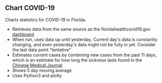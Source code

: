 Chart COVID-19
--------------

Charts statistics for COVID-19 in Florida.

* Retrieves data from the same source as the floridahealthcovid19.gov 
  [dashboard](https://experience.arcgis.com/experience/96dd742462124fa0b38ddedb9b25e429)
* When run, uses data up until yesterday. Current day's data is constantly changing,
  and even yesterday's data might not be fully in yet. Consider the last data point "tentative"
* Estimates current cases by combining new cases from the past 11 days, 
  which is an estimate for how long the sickness lasts found in the 
  [Chinese Medical Journal](https://journals.lww.com/cmj/Abstract/publishahead/Persistence_and_clearance_of_viral_RNA_in_2019.99362.aspx)
* Shows 5 day moving average
* Uses Python3 and plotly

